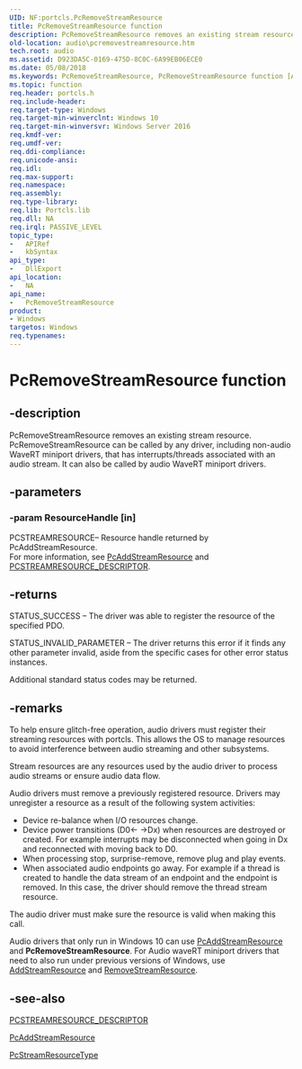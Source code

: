 ```yaml
---
UID: NF:portcls.PcRemoveStreamResource
title: PcRemoveStreamResource function
description: PcRemoveStreamResource removes an existing stream resource.
old-location: audio\pcremovestreamresource.htm
tech.root: audio
ms.assetid: D923DA5C-0169-475D-8C0C-6A99EB06ECE0
ms.date: 05/08/2018
ms.keywords: PcRemoveStreamResource, PcRemoveStreamResource function [Audio Devices], audio.pcremovestreamresource, portcls/PcRemoveStreamResource
ms.topic: function
req.header: portcls.h
req.include-header: 
req.target-type: Windows
req.target-min-winverclnt: Windows 10
req.target-min-winversvr: Windows Server 2016
req.kmdf-ver: 
req.umdf-ver: 
req.ddi-compliance: 
req.unicode-ansi: 
req.idl: 
req.max-support: 
req.namespace: 
req.assembly: 
req.type-library: 
req.lib: Portcls.lib
req.dll: NA
req.irql: PASSIVE_LEVEL
topic_type:
-	APIRef
-	kbSyntax
api_type:
-	DllExport
api_location:
-	NA
api_name:
-	PcRemoveStreamResource
product:
- Windows
targetos: Windows
req.typenames: 
---
```


# PcRemoveStreamResource function


## -description


PcRemoveStreamResource removes an existing  stream resource. PcRemoveStreamResource can be called by any driver, including non-audio WaveRT miniport drivers, that has interrupts/threads associated with an audio stream. It can also be called by audio WaveRT miniport drivers. 


## -parameters




### -param ResourceHandle [in]

PCSTREAMRESOURCE– Resource handle returned by PcAddStreamResource.  
For more information, see <a href="https://msdn.microsoft.com/library/windows/hardware/mt298188">PcAddStreamResource</a> and <a href="https://msdn.microsoft.com/library/windows/hardware/mt298191">PCSTREAMRESOURCE_DESCRIPTOR</a>.  


## -returns



STATUS_SUCCESS – The driver was able to register the resource of the specified PDO. 

 

STATUS_INVALID_PARAMETER – The driver returns this error if it finds any other parameter invalid, aside from the specific cases for other error status instances. 



Additional standard status codes may be returned.




## -remarks



To help ensure glitch-free operation, audio drivers must register their streaming resources with portcls. This allows the OS to manage resources to avoid interference between audio streaming and other subsystems. 

Stream resources are any resources used by the audio driver to process audio streams or ensure audio data flow. 

Audio drivers must remove a previously registered resource.  Drivers may unregister a resource as a result of the following system activities:  



<ul>
<li>Device re-balance when I/O resources change. 

</li>
<li>Device power transitions (D0&lt;- -&gt;Dx) when resources are destroyed or created. For example interrupts may be disconnected when going in Dx and reconnected with moving back to D0. 

</li>
<li>When processing stop, surprise-remove, remove plug and play events. 

</li>
<li>When associated audio endpoints go away. For example if a thread is created to handle the data stream of an endpoint and the endpoint is removed. In this case, the driver should remove the thread stream resource.</li>
</ul>
The audio driver must make sure the resource is valid when making this call.

Audio drivers that only run in Windows 10 can use  <a href="https://msdn.microsoft.com/library/windows/hardware/mt298188">PcAddStreamResource</a> and <b>PcRemoveStreamResource</b>. For Audio waveRT miniport drivers that need to also run under previous versions of Windows, use <a href="https://msdn.microsoft.com/F9F7E13B-E8D1-4B02-9CC5-737145DEFEB9">AddStreamResource</a> and <a href="https://msdn.microsoft.com/35A90B3C-27D7-4BBA-A754-098D191A3201">RemoveStreamResource</a>. 




## -see-also




<a href="https://msdn.microsoft.com/library/windows/hardware/mt298191">PCSTREAMRESOURCE_DESCRIPTOR</a>



<a href="https://msdn.microsoft.com/library/windows/hardware/mt298188">PcAddStreamResource</a>



<a href="https://msdn.microsoft.com/library/windows/hardware/mt298190">PcStreamResourceType</a>
 

 

